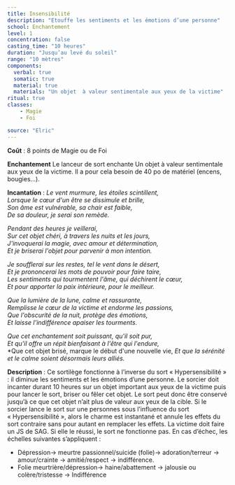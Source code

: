 ```yaml
---
title: Insensibilité
description: "Etouffe les sentiments et les émotions d’une personne"
school: Enchantement
level: 1
concentration: false
casting_time: "10 heures"
duration: "Jusqu’au levé du soleil"
range: "10 mètres"
components:
  verbal: true
  somatic: true
  material: true
  materials: "Un objet  à valeur sentimentale aux yeux de la victime"
ritual: true
classes:
    - Magie
    - Foi

source: "Elric"
---
```

**Coût** : 8 points de Magie ou de Foi  

**Enchantement** Le lanceur de sort enchante Un objet  à valeur sentimentale aux yeux de la victime. Il a pour cela besoin de 40 po de matériel (encens, bougies...).  

**Incantation** : *Le vent murmure, les étoiles scintillent,*   
*Lorsque le cœur d'un être se dissimule et brille,*   
*Son âme est vulnérable, sa chair est faible,*   
*De sa douleur, je serai son remède.*   

*Pendant des heures je veillerai,*   
*Sur cet objet chéri, à travers les nuits et les jours,*   
*J'invoquerai la magie, avec amour et détermination,*    
*Et je briserai l'objet pour parvenir à mon intention.*    

*Je soufflerai sur les restes, tel le vent dans le désert,*   
*Et je prononcerai les mots de pouvoir pour faire taire,*   
*Les sentiments qui tourmentent l'âme, qui déchirent le cœur,*   
*Et pour apporter la paix intérieure, pour le meilleur.*   

*Que la lumière de la lune, calme et rassurante,*   
*Remplisse le cœur de la victime et endorme les passions,*   
*Que l'obscurité de la nuit, protège des émotions,*   
*Et laisse l'indifférence apaiser les tourments.*   

*Que cet enchantement soit puissant, qu'il soit pur,*   
*Et qu'il offre un répit bienfaisant à l'être qui l'endure,*   
*Que cet objet brisé, marque le début d'une nouvelle vie,
*Et que la sérénité et le calme soient désormais leurs alliés.*    

**Description** : Ce sortilège fonctionne à l’inverse du sort « Hypersensibilité » : il diminue les sentiments et les émotions d’une personne. Le sorcier doit incanter durant 10 heures sur un objet important aux yeux de la victime puis pour lancer le sort, briser ou fêler cet objet. Le sort peut donc être conservé jusqu’à ce que cet objet n’ait plus de valeur aux yeux de la cible. Si le sorcier lance le sort sur une personnes sous l’influence du sort « Hypersensibilité », alors le charme est instantané et annule les effets du sort contraire sans pour autant en remplacer les effets. La victime doit faire un JS de SAG. Si elle le réussi, le sort ne fonctionne pas. En cas d’échec, les échelles suivantes s’appliquent :  
- Dépression→ meurtre passionnel/suicide (folie)→ adoration/terreur → amour/crainte → amitié/respect → indifférence.  
- Folie meurtrière/dépression→ haine/abattement → jalousie ou colère/tristesse → Indifférence   
